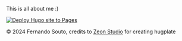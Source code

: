 This is all about me :)

[![Deploy Hugo site to Pages](https://github.com/ficiverson/me/actions/workflows/main.yml/badge.svg?branch=master)](https://github.com/ficiverson/me/actions/workflows/main.yml)

© 2024 Fernando Souto, credits to [Zeon Studio](https://zeon.studio) for creating hugplate
